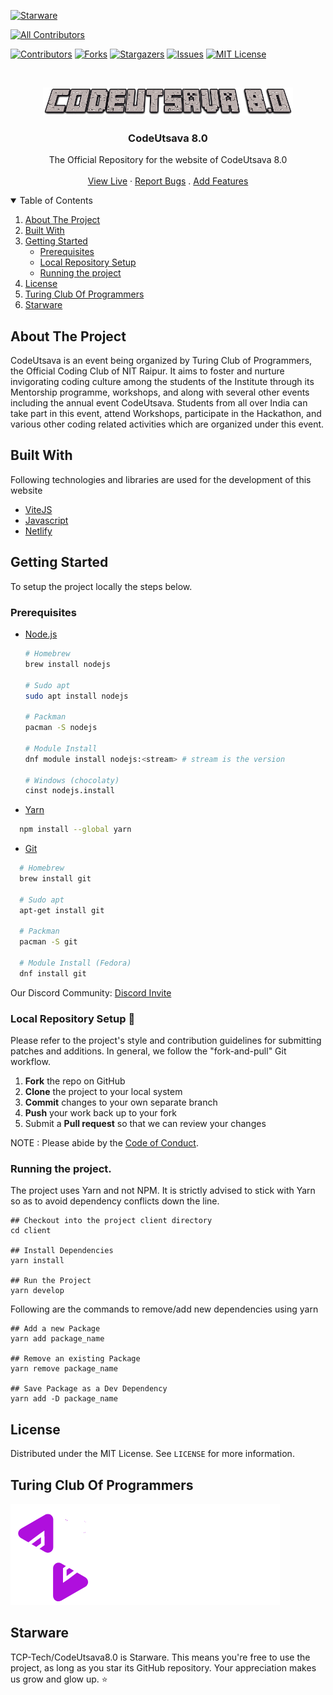 [![Starware](https://img.shields.io/badge/Starware-⭐-black?labelColor=f9b00d)](https://github.com/zepfietje/starware)

<!-- ALL-CONTRIBUTORS-BADGE:START - Do not remove or modify this section -->
[![All Contributors](https://img.shields.io/badge/all_contributors-12-orange.svg?style=flat-square)](#contributors-)
<!-- ALL-CONTRIBUTORS-BADGE:END -->

[![Contributors][contributors-shield]][contributors-url]
[![Forks][forks-shield]][forks-url]
[![Stargazers][stars-shield]][stars-url]
[![Issues][issues-shield]][issues-url]
[![MIT License][license-shield]][license-url]

<br />
<p align="center">
  <a href="https://github.com/TCP-Tech/CodeUtsava8.0">
    <img src="/src/assets/images/logo1.png" alt="Logo" width="400">
  </a>

  <h3 align="center">CodeUtsava 8.0</h3>

  <p align="center">
    The Official Repository for the website of CodeUtsava 8.0
    <br />
    <br />
    <a href="https://codeutsava7.netlify.app/">View Live</a>
    ·
    <a href="https://github.com/TCP-Tech/CodeUtsava8.0/issues">Report Bugs</a>
    .
    <a href="https://github.com/TCP-Tech/CodeUtsava8.0/issues">Add Features</a>
  </p>
</p>

<!-- TABLE OF CONTENTS -->
<details open="open">
  <summary>Table of Contents</summary>
  <ol>
    <li>
      <a href="#about-the-project">About The Project</a>
      <ul>
      </ul>
        <li><a href="#built-with">Built With</a></li>
    </li>
    <li>
      <a href="#getting-started">Getting Started</a>
      <ul>
        <li><a href="#prerequisites">Prerequisites</a></li>
        <li><a href="#local-repository-setup-👾">Local Repository Setup</a></li>
        <li><a href="#running-the-project">Running the project</a></li>
      </ul>
    </li>
    <li><a href="#license">License</a></li>
    <li><a href="#Turing Club Of Programmers">Turing Club Of Programmers</a></li>
    <li><a href="#starware">Starware</a></li>
  </ol>
</details>

## About The Project

CodeUtsava is an event being organized by Turing Club of Programmers, the Official Coding Club of NIT Raipur. It aims to foster and nurture invigorating coding culture among the students of the Institute through its Mentorship programme, workshops, and along with several other events including the annual event CodeUtsava. Students from all over India can take part in this event, attend Workshops, participate in the Hackathon, and various other coding related activities which are organized under this event.

## Built With

Following technologies and libraries are used for the development of this website

- [ViteJS]()
- [Javascript]()
- [Netlify]()

## Getting Started

To setup the project locally the steps below.

### Prerequisites

- [Node.js](https://nodejs.org/en/download/)

  ```sh
  # Homebrew
  brew install nodejs

  # Sudo apt
  sudo apt install nodejs

  # Packman
  pacman -S nodejs

  # Module Install
  dnf module install nodejs:<stream> # stream is the version

  # Windows (chocolaty)
  cinst nodejs.install

  ```

- [Yarn](https://classic.yarnpkg.com/en/docs/install/)

```sh
  npm install --global yarn
```

- [Git](https://git-scm.com/downloads)

```sh
  # Homebrew
  brew install git

  # Sudo apt
  apt-get install git

  # Packman
  pacman -S git

  # Module Install (Fedora)
  dnf install git

```

Our Discord Community: [Discord Invite](https://discord.gg/mq8PprVHUv) <br>

### Local Repository Setup 🎃

Please refer to the project's style and contribution guidelines for submitting patches and additions. In general, we follow the "fork-and-pull" Git workflow.

1.  **Fork** the repo on GitHub
2.  **Clone** the project to your local system
3.  **Commit** changes to your own separate branch
4.  **Push** your work back up to your fork
5.  Submit a **Pull request** so that we can review your changes

<!-- NOTE 1: Please abide by the [Contributing Guidelines](https://github.com/dscnitrourkela/project-guava-web/blob/master/CONTRIBUTING.md). -->

NOTE : Please abide by the [Code of Conduct](https://github.com/TCP-Tech/CodeUtsava8.0/CODE_OF_CONDUCT.md).

### Running the project.

The project uses Yarn and not NPM. It is strictly advised to stick with Yarn so as to avoid dependency conflicts down the line.

```
## Checkout into the project client directory
cd client

## Install Dependencies
yarn install

## Run the Project
yarn develop

```

Following are the commands to remove/add new dependencies using yarn

```
## Add a new Package
yarn add package_name

## Remove an existing Package
yarn remove package_name

## Save Package as a Dev Dependency
yarn add -D package_name
```

## License

Distributed under the MIT License. See `LICENSE` for more information.

## Turing Club Of Programmers

![Turing Club Of Programmers][tcp]

## Starware

TCP-Tech/CodeUtsava8.0 is Starware.
This means you're free to use the project, as long as you star its GitHub repository.
Your appreciation makes us grow and glow up. ⭐


[contributors-shield]: https://img.shields.io/github/contributors/TCP-Tech/CodeUtsava8.0?style=for-the-badge
[contributors-url]: https://github.com/TCP-Tech/CodeUtsava8.0/graphs/contributors
[forks-shield]: https://img.shields.io/github/forks/TCP-Tech/CodeUtsava8.0?style=for-the-badge
[forks-url]: https://github.com/TCP-Tech/CodeUtsava8.0/network/members
[stars-shield]: https://img.shields.io/github/stars/TCP-Tech/CodeUtsava8.0?style=for-the-badge
[stars-url]: https://github.com/TCP-Tech/CodeUtsava8.0/stargazers
[issues-shield]: https://img.shields.io/github/issues/TCP-Tech/CodeUtsava8.0?style=for-the-badge
[issues-url]: https://github.com/TCP-Tech/CodeUtsava8.0/issues
[license-shield]: https://img.shields.io/github/license/TCP-Tech/CodeUtsava8.0?style=for-the-badge
[license-url]: https://github.com/TCP-Tech/CodeUtsava8.0/LICENSE
[product-screenshot]: images/Compose.png
[tcp]: src/assets/images/tcpName.png
